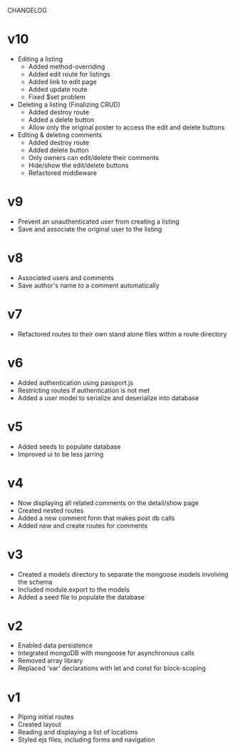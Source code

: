 CHANGELOG

# v10
- Editing a listing
    - Added method-overriding
    - Added edit route for listings
    - Added link to edit page
    - Added update route
    - Fixed $set problem
- Deleting a listing (Finalizing CRUD)
    - Added destroy route
    - Added a delete button
    - Allow only the original poster to access the edit and delete buttons
- Editing & deleting comments
    - Added destroy route
    - Added delete button
    - Only owners can edit/delete their comments
    - Hide/show the edit/delete buttons
    - Refactored middleware

# v9
- Prevent an unauthenticated user from creating a listing
- Save and associate the original user to the listing

# v8
- Associated users and comments
- Save author's name to a comment automatically

# v7
- Refactored routes to their own stand alone files within a route directory

# v6
- Added authentication using passport.js
- Restricting routes if authentication is not met
- Added a user model to serialize and deserialize into database

# v5
- Added seeds to populate database
- Improved ui to be less jarring

# v4
- Now displaying all related comments on the detail/show page
- Created nested routes
- Added a new comment form that makes post db calls
- Added new and create routes for comments

# v3
- Created a models directory to separate the mongoose models involving the schema
- Included module.export to the models
- Added a seed file to populate the database

# v2
- Enabled data persistence
- Integrated mongoDB with mongoose for asynchronous calls
- Removed array library
- Replaced 'var' declarations with let and const for block-scoping

# v1
- Piping initial routes
- Created layout
- Reading and displaying a list of locations
- Styled ejs files, including forms and navigation